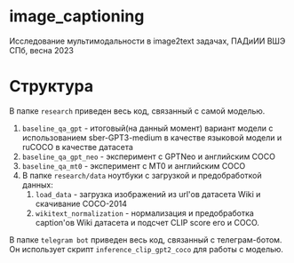 # image_captioning
Исследование мультимодальности в image2text задачах, ПАДиИИ ВШЭ СПб, весна 2023
# Структура
В папке <code>research</code> приведен весь код, связанный с самой моделью.
1. <code>baseline_qa_gpt</code> - итоговый(на данный момент) вариант модели с использованием sber-GPT3-medium в качестве языковой модели и ruCOCO в качестве датасета
2. <code>baseline_qa_gpt_neo</code> - эксперимент с GPTNeo и английским COCO
3. <code>baseline_qa_mt0</code> - эксперимент с MT0 и английским COCO
4. В папке <code>research/data</code> ноутбуки с загрузкой и предобработкой данных:
    1. <code>load_data</code> - загрузка изображений из url'ов датасета Wiki и скачивание COCO-2014
    2. <code>wikitext_normalization</code> - нормализация и предобработка caption'ов Wiki датасета и подсчет CLIP score его и COCO.

В папке <code>telegram bot</code> приведен весь код, связанный с телеграм-ботом. Он использует скрипт <code>inference_clip_gpt2_coco</code> для работы с моделью.

